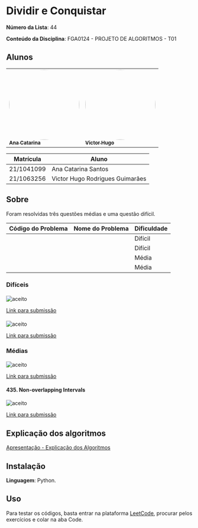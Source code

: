 # Dividir e Conquistar

**Número da Lista**: 44

**Conteúdo da Disciplina**: FGA0124 - PROJETO DE ALGORITMOS - T01  


## Alunos

<div>
<table>
  <tr>
    <td><a href="https://github.com/an4catarina"><img style="border-radius: 50%;" src="https://github.com/an4catarina.png" width="190px;" alt=""/><br /><sub><b>Ana Catarina</b></sub></a><br/></td>
    <td><a href="https://github.com/ViictorHugoo"><img style="border-radius: 50%;" src="https://github.com/ViictorHugoo.png" width="190px;" alt=""/><br /><sub><b>Victor Hugo</b></sub></a><br/></td>
  </tr>
</table>

| Matrícula   | Aluno                              |
| ----------- | ---------------------------------- |
| 21/1041099  | Ana Catarina Santos                |
| 21/1063256  | Victor Hugo Rodrigues Guimarães    |


## Sobre

Foram resolvidas três questões médias e uma questão difícil.

| Código do Problema | Nome do Problema | Dificuldade |
| ------------------ | ---------------- | ----------- |
| | | Difícil |
| | | Difícil |
| | | Média |
| | | Média |

### Difíceis

#### 

![aceito ](./images/)

[Link para submissão]()

#### 

![aceito ](./images/)

[Link para submissão]()

### Médias

#### 

![aceito ](./images/)

[Link para submissão]()


#### 435. Non-overlapping Intervals

#### 

![aceito ](./images/)

[Link para submissão]()


## Explicação dos algoritmos

[Apresentação - Explicação dos Algoritmos]()

## Instalação

**Linguagem**: Python.

## Uso 

Para testar os códigos, basta entrar na plataforma [LeetCode](https://leetcode.com/), procurar pelos exercícios e colar na aba Code.
</div>
